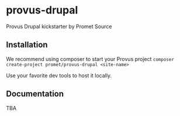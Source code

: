 # provus-drupal
Provus Drupal kickstarter by Promet Source

## Installation

We recommend using composer to start your Provus project
```composer create-project promet/provus-drupal <site-name>```

Use your favorite dev tools to host it locally.

## Documentation
TBA
